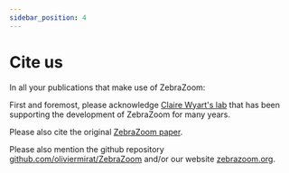 ```yaml
---
sidebar_position: 4
---
```


# Cite us

In all your publications that make use of ZebraZoom:

First and foremost, please acknowledge [Claire Wyart's lab](https://wyartlab.org/) that has been supporting the development of ZebraZoom for many years.

Please also cite the original [ZebraZoom paper](https://www.frontiersin.org/articles/10.3389/fncir.2013.00107/full).

Please also mention the github repository [github.com/oliviermirat/ZebraZoom](https://github.com/oliviermirat/ZebraZoom) and/or our website [zebrazoom.org](https://zebrazoom.org/).